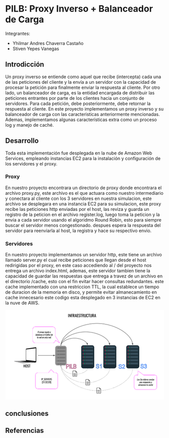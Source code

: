 # PILB: Proxy Inverso + Balanceador de Carga

Integrantes: 
- Yhilmar Andres Chaverra Castaño
- Stiven Yepes Vanegas


## Introdicción
Un proxy inverso se entiende como aquel que recibe (intercepta) cada una de las peticiones del cliente y la envía a un servidor con la capacidad de procesar la petición para finalmente enviar la respuesta al cliente. Por otro lado, un balanceador de carga, es la entidad encargada de distribuir las peticiones entrantes por parte de los clientes hacia un conjunto de servidores. Para cada petición, debe posteriormente, debe retornar la respuesta al cliente.
En este proyecto implementamos un proxy inverso y su balanceador de carga con las caracteristicas anteriormente mencionadas. Ademas, implementamos algunas características extra como un proceso log y manejo de caché.

## Desarrollo 
Toda esta implementación fue desplegada en la nube de Amazon Web Services, empleando instancias EC2 para la instalación y configuración de los servidores y el proxy.

### Proxy
En nuestro proyecto encontrara un directorio de proxy donde encontrara el archivo proxy.py, este archivo es el que actuara como nuestro intermediario y conectara al cliente con los 3 servidores en nuestra simulacion, este archivo se desplegara en una instancia EC2 para su simulacion, este proxy recibe las peticiones http enviadas por el host, las reviza y guarda un registro de la peticion en el archivo register.log, luego toma la peticion y la envia a cada servidor usando el algoridmo Round Robin, esto para siempre buscar el servidor menos congestionado. despues espera la respuesta del servidor para reenviarla al host, la registra y hace su respectivo envio.

### Servidores
En nuestro proyecto implementamos un servidor http, este tiene un archivo llamado server.py el cual recibe peticiones que llegan desde el host redirigidas por el proxy, en este caso accediendo al / del proyecto nos entrega un archivo index.html, ademas, este servidor tambien tiene la capacidad de guardar las respuestas que entrega a travez de un archivo en el directorio /cache, esto con el fin evitar hacer consultas redundantes. este cache implementado con una restriccion TTL, la cual establece un tiempo de duracion de la memoria en disco, y permite evitar almanecamiento en cache innecesario este codigo esta desplegado en 3 instancias de EC2 en la nuve de AWS.

![Image text](https://github.com/esyepesv/PILB/blob/main/Image/Diagramas%20Telematica.png)

## conclusiones


## Referencias 
